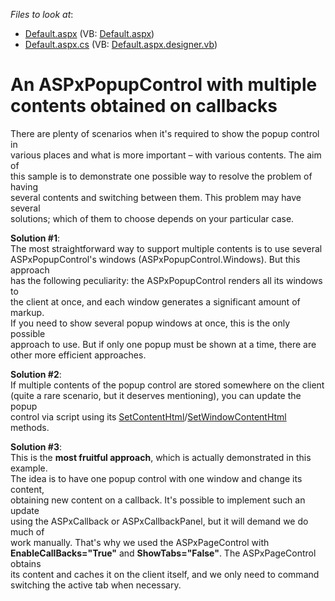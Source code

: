 <!-- default file list -->
*Files to look at*:

* [Default.aspx](./CS/PopupControlContentUpdateOnCallback/Default.aspx) (VB: [Default.aspx](./VB/PopupControlContentUpdateOnCallback/Default.aspx))
* [Default.aspx.cs](./CS/PopupControlContentUpdateOnCallback/Default.aspx.cs) (VB: [Default.aspx.designer.vb](./VB/PopupControlContentUpdateOnCallback/Default.aspx.designer.vb))
<!-- default file list end -->
# An ASPxPopupControl with multiple contents obtained on callbacks


<p>There are plenty of scenarios when it's required to show the popup control in<br /> various places and what is more important – with various contents. The aim of<br /> this sample is to demonstrate one possible way to resolve the problem of having<br /> several contents and switching between them. This problem may have several<br /> solutions; which of them to choose depends on your particular case.</p>
<p><strong>Solution #1</strong>:<br /> The most straightforward way to support multiple contents is to use several<br /> ASPxPopupControl's windows (ASPxPopupControl.Windows). But this approach<br /> has the following peculiarity: the ASPxPopupControl renders all its windows to<br /> the client at once, and each window generates a significant amount of markup.<br /> If you need to show several popup windows at once, this is the only possible<br /> approach to use. But if only one popup must be shown at a time, there are<br /> other more efficient approaches.</p>
<p><strong>Solution #2</strong>:<br /> If multiple contents of the popup control are stored somewhere on the client<br /> (quite a rare scenario, but it deserves mentioning), you can update the popup<br /> control via script using its <a href="https://documentation.devexpress.com/#AspNet/DevExpressWebScriptsASPxClientPopupControlBase_SetContentHtmltopic">SetContentHtml</a>/<a href="https://documentation.devexpress.com/#AspNet/DevExpressWebScriptsASPxClientPopupControl_SetWindowContentHtmltopic">SetWindowContentHtml</a> methods.</p>
<p><strong>Solution #3</strong>:<br /> This is the <strong>most fruitful approach</strong>, which is actually demonstrated in this example.<br /> The idea is to have one popup control with one window and change its content,<br /> obtaining new content on a callback. It's possible to implement such an update<br /> using the ASPxCallback or ASPxCallbackPanel, but it will demand we do much of<br /> work manually. That's why we used the ASPxPageControl with<br /> <strong>EnableCallBacks="True"</strong> and <strong>ShowTabs="False"</strong>. The ASPxPageControl obtains<br /> its content and caches it on the client itself, and we only need to command<br /> switching the active tab when necessary.</p>

<br/>


